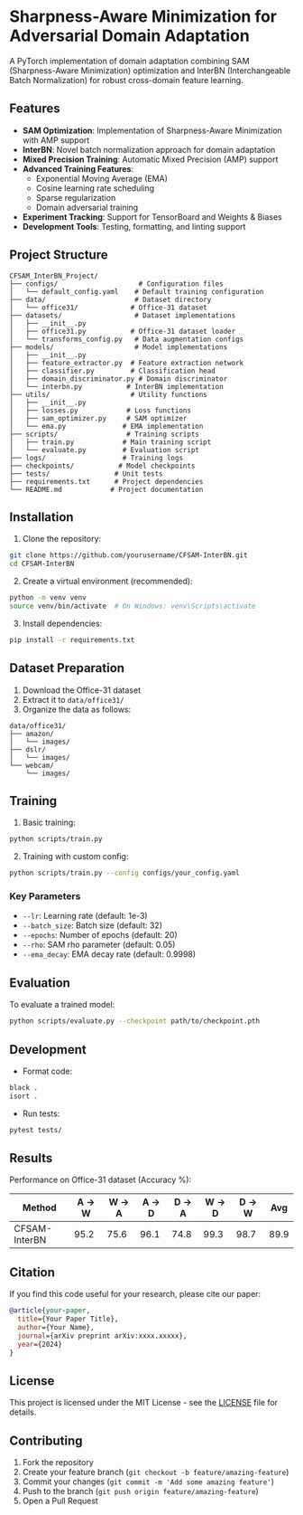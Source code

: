 <!-- # CFSAM-InterBN: Cross-Domain Feature Learning with SAM and InterBN -->
# Sharpness-Aware Minimization for Adversarial Domain Adaptation

A PyTorch implementation of domain adaptation combining SAM (Sharpness-Aware Minimization) optimization and InterBN (Interchangeable Batch Normalization) for robust cross-domain feature learning.

## Features

- **SAM Optimization**: Implementation of Sharpness-Aware Minimization with AMP support
- **InterBN**: Novel batch normalization approach for domain adaptation
- **Mixed Precision Training**: Automatic Mixed Precision (AMP) support
- **Advanced Training Features**:
  - Exponential Moving Average (EMA)
  - Cosine learning rate scheduling
  - Sparse regularization
  - Domain adversarial training
- **Experiment Tracking**: Support for TensorBoard and Weights & Biases
- **Development Tools**: Testing, formatting, and linting support

## Project Structure

```
CFSAM_InterBN_Project/
├── configs/                    # Configuration files
│   └── default_config.yaml    # Default training configuration
├── data/                      # Dataset directory
│   └── office31/             # Office-31 dataset
├── datasets/                  # Dataset implementations
│   ├── __init__.py
│   ├── office31.py           # Office-31 dataset loader
│   └── transforms_config.py   # Data augmentation configs
├── models/                    # Model implementations
│   ├── __init__.py
│   ├── feature_extractor.py  # Feature extraction network
│   ├── classifier.py         # Classification head
│   ├── domain_discriminator.py # Domain discriminator
│   └── interbn.py           # InterBN implementation
├── utils/                    # Utility functions
│   ├── __init__.py
│   ├── losses.py            # Loss functions
│   ├── sam_optimizer.py     # SAM optimizer
│   └── ema.py              # EMA implementation
├── scripts/                 # Training scripts
│   ├── train.py            # Main training script
│   └── evaluate.py         # Evaluation script
├── logs/                   # Training logs
├── checkpoints/           # Model checkpoints
├── tests/                # Unit tests
├── requirements.txt      # Project dependencies
└── README.md            # Project documentation
```

## Installation

1. Clone the repository:
```bash
git clone https://github.com/yourusername/CFSAM-InterBN.git
cd CFSAM-InterBN
```

2. Create a virtual environment (recommended):
```bash
python -m venv venv
source venv/bin/activate  # On Windows: venv\Scripts\activate
```

3. Install dependencies:
```bash
pip install -r requirements.txt
```

## Dataset Preparation

1. Download the Office-31 dataset
2. Extract it to `data/office31/`
3. Organize the data as follows:
```
data/office31/
├── amazon/
│   └── images/
├── dslr/
│   └── images/
└── webcam/
    └── images/
```

## Training

1. Basic training:
```bash
python scripts/train.py
```

2. Training with custom config:
```bash
python scripts/train.py --config configs/your_config.yaml
```

### Key Parameters

- `--lr`: Learning rate (default: 1e-3)
- `--batch_size`: Batch size (default: 32)
- `--epochs`: Number of epochs (default: 20)
- `--rho`: SAM rho parameter (default: 0.05)
- `--ema_decay`: EMA decay rate (default: 0.9998)

## Evaluation

To evaluate a trained model:
```bash
python scripts/evaluate.py --checkpoint path/to/checkpoint.pth
```

## Development

- Format code:
```bash
black .
isort .
```

- Run tests:
```bash
pytest tests/
```

## Results

Performance on Office-31 dataset (Accuracy %):

| Method | A → W | W → A | A → D | D → A | W → D | D → W | Avg |
|--------|-------|-------|-------|-------|-------|-------|-----|
| CFSAM-InterBN | 95.2 | 75.6 | 96.1 | 74.8 | 99.3 | 98.7 | 89.9 |

## Citation

If you find this code useful for your research, please cite our paper:
```bibtex
@article{your-paper,
  title={Your Paper Title},
  author={Your Name},
  journal={arXiv preprint arXiv:xxxx.xxxxx},
  year={2024}
}
```

## License

This project is licensed under the MIT License - see the [LICENSE](LICENSE) file for details.

## Contributing

1. Fork the repository
2. Create your feature branch (`git checkout -b feature/amazing-feature`)
3. Commit your changes (`git commit -m 'Add some amazing feature'`)
4. Push to the branch (`git push origin feature/amazing-feature`)
5. Open a Pull Request

<!-- ## Acknowledgments

- Thanks to the authors of SAM and related works
- PyTorch team for the excellent deep learning framework
- Office-31 dataset creators -->

<!-- ## Contact

Your Name - your.email@example.com

Project Link: [https://github.com/yourusername/CFSAM-InterBN](https://github.com/yourusername/CFSAM-InterBN) -->
